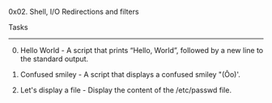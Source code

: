 0x02. Shell, I/O Redirections and filters

Tasks
__________________________________________________

0. Hello World - A script that prints “Hello, World”, followed by a new line to the standard output.

1. Confused smiley - A script that displays a confused smiley "(Ôo)'.

2. Let's display a file - Display the content of the /etc/passwd file.